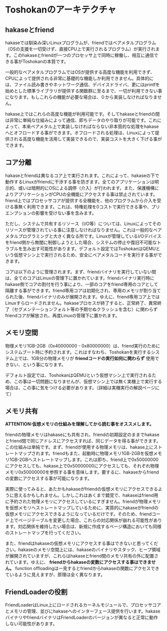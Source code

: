 # Toshokanのアーキテクチャ

## hakaseとfriend
hakaseでは馴染み深いLinuxプログラムが、friendではベアメタルプログラム（OSの支援を一切受けず、直接CPU上で実行されるプログラム）が実行されます。このhakaseとfriendが一つのプロセッサ上で同時に稼働し、相互に通信できる事がToshokanの本質です。

一般的なベアメタルプログラムではOSが提供する高度な機能を利用できず、CPUによって提供される非常に基礎的な機能しか利用できません。具体的には、ファイル読み書きやネットワーク通信、デバイスドライバ、更にはprintfを始めとした標準ライブラリが提供する関数群に至るまで、一切が利用できない事になります。もしこれらの機能が必要な場合は、０から実装しなければなりません。

hakase上ではこれらの高度な機能が利用可能です。そしてhakaseとfriendの間は非常に単純な仕組みによって通信、即ちデータのやり取りが可能です。これによって、本来ベアメタル上で実装しなければならない非本質的な処理をhakaseへとオフロードする事ができます。オフロードされる処理は、Linuxによって提供される高度な機能を活用して実装できるので、実装コストを大きく下げる事ができます。

## コア分離
hakaseとfriendは異なるコア上で実行されます。これによって、hakaseの下で動作するLinuxがfriendに干渉する事を防ぎます。全てのアプリケーションは明示的、或いは暗黙的にOSによる調停（介入）が行われます。また、保護機構によりアプリケーションがCPUの全機能にアクセスする事は禁止されています。friend上ではプロセッサコアが提供する全機能を、他のプログラムから介入を受ける事無く利用できます。これは、特権処理を0コストで実行できる事や、プリエンプションの影響を受けない事を含みます。

ただし、システムで共有するリソース（I/O等）については、Linuxによってそのリソースが管理されている事に注意しなければなりません。これは一般的なベアメタルプログラミングと大きく異なる所です。Linuxが管理しているI/Oデバイスをfriend側から無闇に制御しようとした場合、システムの停止や復旧不可能なトラブルを生み出す可能性があります。デフォルト設定ではToshokanはQEMUという仮想マシン上で実行されるため、安全にベアメタルコードを実行する事ができます。

コアは以下のように管理されます。まず、friendバイナリを実行していない間は、全てのコアはLinuxの管理下に置かれています。friendバイナリ実行時にhakase側でコアの割付を行う事により、一部のコアをfriend専用のコアとして隔離する事ができます。friend専用コアは初期化され、専用のメモリが割り当てられた後、friendバイナリのみが展開されます。ゆえに、friend専用コア上ではLinuxすらロードされません。hakaseプロセスが終了すると、正常終了、異常終了（セグメンテーションフォルト等の予期せぬクラッシュを含む）に関わらずfriendコアが解放され、再度Linuxの管理下に置かれます。

## メモリ空間
物理メモリ1GB-2GB（0x40000000 - 0x80000000）は、friend実行のためにシステムブート時に予約されます。これはすなわち、Toshokanを実行するシステム上では、1GB分の物理メモリが **friendコードの実行如何に関わらず** 使用できない、という事になります。

デフォルト設定では、ToshokanはQEMUという仮想マシン上で実行されるため、この事は一切問題になりませんが、仮想マシン上では無く実機上で実行する場合は、この事に気をつける必要があります。（詳細は実機実行の解説ページにて）

## メモリ共有
**ATTENTION:仮想メモリの仕組みを理解してから読む事をオススメします。**

friendの物理メモリはhakaseにも共有され、friendの初期設定のままでhakaseとfriend間で同じアドレスにアクセスすれば、同じデータを得る事ができます。この仕組みは単純です。まず、friendが使用する物理メモリは、hakase上にストレートマップされます。friendもまた、起動時に物理メモリ1GB-2GBを仮想メモリ1GB-2GBへストレートマップします。これは即ち、friend上で0x50000000にアクセスしても、hakase上で0x50000000にアクセスしても、それぞれ物理メモリ0x50000000を参照する事を意味します。要するに、hakaseからfriendの変数にアクセスする事が可能になります。

実際に使ってみると、あたかもhakaseがfriendの仮想メモリにアクセスできるように思えるかもしれません。しかしこれはあくまで錯覚で、hakaseはfriend用に予約された物理メモリにアクセスしているにすぎません。friendが物理メモリを仮想メモリへストレートマップしているために、実質的にhakaseがfriendの仮想メモリにアクセスできるようになっているだけです。そのため、friendコード上でページテーブルを変更した場合、これらの対応関係が崩れる可能性があります。対応関係を維持したい場合は、新規に作成するページ構造においても同様のストレートマップを行ってください。

また、friendはhakaseの仮想メモリにアクセスする事はできないと思ってください。hakaseのメモリ空間上には、hakaseのバイナリやスタック、ヒープ領域が展開されていますが、これらはhakaseとfriend間のメモリ共有の外に配置されています。ゆえに、 **friendからhakaseの変数にアクセスする事はできません。** function offloadingは一見するとfriendからhakaseの関数にアクセスできているように見えますが、原理は全く異なります。

## FriendLoaderの役割
FriendLoaderはLinux上にロードされるカーネルモジュールで、プロセッサコアとメモリの管理、並びにhakaseへのインターフェース提供を行います。hakaseバイナリやfriendバイナリはFriendLoaderのバージョンが異なると正常に動作しない可能性があります。